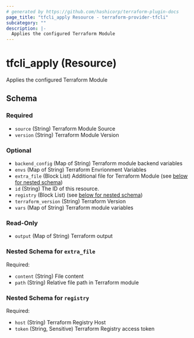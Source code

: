 ```yaml
---
# generated by https://github.com/hashicorp/terraform-plugin-docs
page_title: "tfcli_apply Resource - terraform-provider-tfcli"
subcategory: ""
description: |-
  Applies the configured Terraform Module
---
```


# tfcli_apply (Resource)

Applies the configured Terraform Module



<!-- schema generated by tfplugindocs -->
## Schema

### Required

- `source` (String) Terraform Module Source
- `version` (String) Terraform Module Version

### Optional

- `backend_config` (Map of String) Terraform module backend variables
- `envs` (Map of String) Terraform Envrionment Variables
- `extra_file` (Block List) Additional file for Terraform Module (see [below for nested schema](#nestedblock--extra_file))
- `id` (String) The ID of this resource.
- `registry` (Block List) (see [below for nested schema](#nestedblock--registry))
- `terraform_version` (String) Terraform Version
- `vars` (Map of String) Terraform module variables

### Read-Only

- `output` (Map of String) Terraform output

<a id="nestedblock--extra_file"></a>
### Nested Schema for `extra_file`

Required:

- `content` (String) File content
- `path` (String) Relative file path in Terraform module


<a id="nestedblock--registry"></a>
### Nested Schema for `registry`

Required:

- `host` (String) Terraform Registry Host
- `token` (String, Sensitive) Terraform Registry access token


